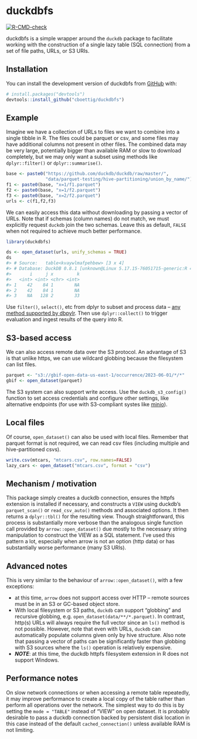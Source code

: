 
<!-- README.md is generated from README.Rmd. Please edit that file -->

# duckdbfs

<!-- badges: start -->

[![R-CMD-check](https://github.com/cboettig/duckdbfs/actions/workflows/R-CMD-check.yaml/badge.svg)](https://github.com/cboettig/duckdbfs/actions/workflows/R-CMD-check.yaml)
<!-- badges: end -->

duckdbfs is a simple wrapper around the `duckdb` package to facilitate
working with the construction of a single lazy table (SQL connection)
from a set of file paths, URLs, or S3 URIs.

## Installation

You can install the development version of duckdbfs from
[GitHub](https://github.com/) with:

``` r
# install.packages("devtools")
devtools::install_github("cboettig/duckdbfs")
```

## Example

Imagine we have a collection of URLs to files we want to combine into a
single tibble in R. The files could be parquet or csv, and some files
may have additional columns not present in other files. The combined
data may be very large, potentially bigger than available RAM or slow to
download completely, but we may only want a subset using methods like
`dplyr::filter()` or `dplyr::summarise()`.

``` r
base <- paste0("https://github.com/duckdb/duckdb/raw/master/",
               "data/parquet-testing/hive-partitioning/union_by_name/")
f1 <- paste0(base, "x=1/f1.parquet")
f2 <- paste0(base, "x=1/f2.parquet")
f3 <- paste0(base, "x=2/f2.parquet")
urls <- c(f1,f2,f3)
```

We can easily access this data without downloading by passing a vector
of URLs. Note that if schemas (column names) do not match, we must
explicitly request `duckdb` join the two schemas. Leave this as default,
`FALSE` when not required to achieve much better performance.

``` r
library(duckdbfs)

ds <- open_dataset(urls, unify_schemas = TRUE)
ds
#> # Source:   table<kvaywlmafpehbew> [3 x 4]
#> # Database: DuckDB 0.8.1 [unknown@Linux 5.17.15-76051715-generic:R 4.3.1/:memory:]
#>       i     j x         k
#>   <int> <int> <chr> <int>
#> 1    42    84 1        NA
#> 2    42    84 1        NA
#> 3    NA   128 2        33
```

Use `filter()`, `select()`, etc from dplyr to subset and process data –
[any method supported by
dbpylr](https://dbplyr.tidyverse.org/reference/index.html). Then use
`dplyr::collect()` to trigger evaluation and ingest results of the query
into R.

## S3-based access

We can also access remote data over the S3 protocol. An advantage of S3
is that unlike https, we can use wildcard globbing because the
filesystem can list files.

``` r
parquet <- "s3://gbif-open-data-us-east-1/occurrence/2023-06-01/*/*"
gbif <- open_dataset(parquet)
```

The S3 system can also support write access. Use the
`duckdb_s3_config()` function to set access credentials and configure
other settings, like alternative endpoints (for use with S3-compliant
systes like [minio](https://min.io)).

## Local files

Of course, `open_dataset()` can also be used with local files. Remember
that parquet format is not required, we can read csv files (including
multiple and hive-partitioned csvs).

``` r
write.csv(mtcars, "mtcars.csv", row.names=FALSE)
lazy_cars <- open_dataset("mtcars.csv", format = "csv")
```

## Mechanism / motivation

This package simply creates a duckdb connection, ensures the httpfs
extension is installed if necessary, and constructs a `VIEW` using
duckdb’s `parquet_scan()` or `read_csv_auto()` methods and associated
options. It then returns a `dplyr::tbl()` for the resulting view. Though
straightforward, this process is substantially more verbose than the
analogous single function call provided by `arrow::open_dataset()` due
mostly to the necessary string manipulation to construct the VIEW as a
SQL statement. I’ve used this pattern a lot, especially when arrow is
not an option (http data) or has substantially worse performance (many
S3 URIs).

## Advanced notes

This is very similar to the behaviour of `arrow::open_dataset()`, with a
few exceptions:

- at this time, `arrow` does not support access over HTTP – remote
  sources must be in an S3 or GC-based object store.
- With local filesystem or S3 paths, `duckdb` can support “globbing” and
  recursive globbing, e.g. `open_dataset(data/**/*.parquet)`. In
  contrast, http(s) URLs will always require the full vector since an
  `ls()` method is not possible. However, note that even with URLs,
  `duckdb` can automatically populate columns given only by hive
  structure. Also note that passing a vector of paths can be
  significantly faster than globbing with S3 sources where the `ls()`
  operation is relatively expensive.
- ***NOTE***: at this time, the duckdb httpfs filesystem extension in R
  does not support Windows.

## Performance notes

On slow network connections or when accessing a remote table repeatedly,
it may improve performance to create a local copy of the table rather
than perform all operations over the network. The simplest way to do
this is by setting the `mode = "TABLE"` instead of “VIEW” on open
dataset. It is probably desirable to pass a duckdb connection backed by
persistent disk location in this case instead of the default
`cached_connection()` unless available RAM is not limiting.
